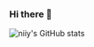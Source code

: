 ### Hi there 👋

![niiy's GitHub stats](https://github-readme-stats.vercel.app/api?username=niiyy&theme=radical&show_icons=true)
